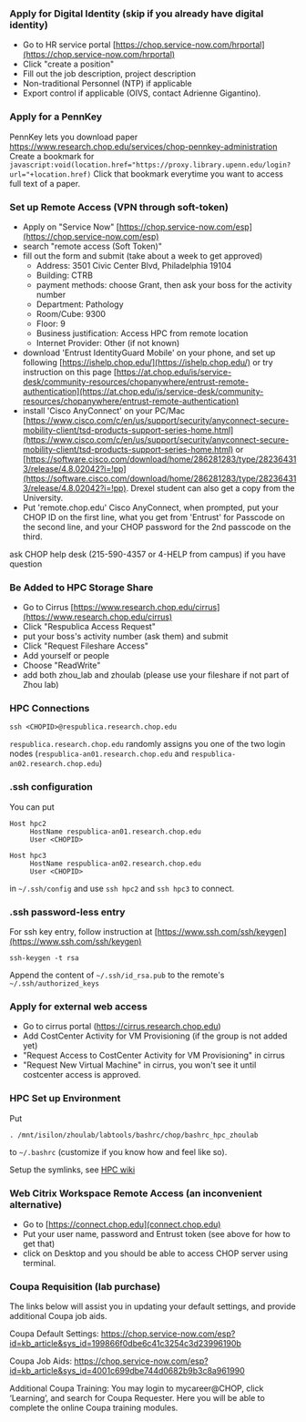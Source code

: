 ### Apply for Digital Identity (skip if you already have digital identity)

- Go to HR service portal [https://chop.service-now.com/hrportal](https://chop.service-now.com/hrportal)
- Click "create a position"
- Fill out the job description, project description
- Non-traditional Personnel (NTP) if applicable
- Export control if applicable (OIVS, contact Adrienne Gigantino).

### Apply for a PennKey

PennKey lets you download paper
https://www.research.chop.edu/services/chop-pennkey-administration
Create a bookmark for
```javascript:void(location.href="https://proxy.library.upenn.edu/login?url="+location.href)```
Click that bookmark everytime you want to access full text of a paper.

### Set up Remote Access (VPN through soft-token)

- Apply on "Service Now"
[https://chop.service-now.com/esp](https://chop.service-now.com/esp)
- search "remote access (Soft Token)"
- fill out the form and submit (take about a week to get approved)
     - Address: 3501 Civic Center Blvd, Philadelphia 19104
     - Building: CTRB
     - payment methods: choose Grant, then ask your boss for the activity number
     - Department: Pathology
     - Room/Cube: 9300
     - Floor: 9
     - Business justification: Access HPC from remote location
     - Internet Provider: Other (if not known)
- download 'Entrust IdentityGuard Mobile' on your phone, and set up following [https://ishelp.chop.edu/](https://ishelp.chop.edu/)
or try instruction on this page [https://at.chop.edu/is/service-desk/community-resources/chopanywhere/entrust-remote-authentication](https://at.chop.edu/is/service-desk/community-resources/chopanywhere/entrust-remote-authentication)
- install 'Cisco AnyConnect' on your PC/Mac [https://www.cisco.com/c/en/us/support/security/anyconnect-secure-mobility-client/tsd-products-support-series-home.html](https://www.cisco.com/c/en/us/support/security/anyconnect-secure-mobility-client/tsd-products-support-series-home.html) or [https://software.cisco.com/download/home/286281283/type/282364313/release/4.8.02042?i=!pp](https://software.cisco.com/download/home/286281283/type/282364313/release/4.8.02042?i=!pp). Drexel student can also get a copy from the University.
- Put 'remote.chop.edu' Cisco AnyConnect, when prompted, put your CHOP ID on the first line, what you get from 'Entrust' for Passcode on the second line, and your CHOP password for the 2nd passcode on the third.

ask CHOP help desk (215-590-4357 or 4-HELP from campus) if you have question

### Be Added to HPC Storage Share

- Go to 
Cirrus
[https://www.research.chop.edu/cirrus](https://www.research.chop.edu/cirrus)
- Click "Respublica Access Request"
- put your boss's activity number (ask them) and submit
- Click "Request Fileshare Access"
- Add yourself or people
- Choose "ReadWrite"
- add both zhou_lab and zhoulab (please use your fileshare if not part of Zhou lab)

### HPC Connections

```
ssh <CHOPID>@respublica.research.chop.edu
```


`respublica.research.chop.edu` randomly assigns you one of the two login nodes (`respublica-an01.research.chop.edu` and `respublica-an02.research.chop.edu`)


### .ssh configuration

You can put

```
Host hpc2
     HostName respublica-an01.research.chop.edu
     User <CHOPID>

Host hpc3
     HostName respublica-an02.research.chop.edu
     User <CHOPID>
```

in `~/.ssh/config` and use `ssh hpc2` and `ssh hpc3` to connect.

### .ssh password-less entry

For ssh key entry, follow instruction at [https://www.ssh.com/ssh/keygen](https://www.ssh.com/ssh/keygen)

```
ssh-keygen -t rsa
```

Append the content of `~/.ssh/id_rsa.pub` to the remote's `~/.ssh/authorized_keys`

### Apply for external web access

- Go to cirrus portal (https://cirrus.research.chop.edu)
- Add CostCenter Activity for VM Provisioning (if the group is not added yet)
- "Request Access to CostCenter Activity for VM Provisioning" in cirrus
- "Request New Virtual Machine" in cirrus, you won't see it until costcenter access is approved.

### HPC Set up Environment

Put
```
. /mnt/isilon/zhoulab/labtools/bashrc/chop/bashrc_hpc_zhoulab
```

to `~/.bashrc` (customize if you know how and feel like so).

Setup the symlinks, see [HPC wiki](https://github.com/zhou-lab/labwiki/blob/master/HPC.md)

### Web Citrix Workspace Remote Access (an inconvenient alternative)

- Go to [https://connect.chop.edu](connect.chop.edu)
- Put your user name, password and Entrust token (see above for how to get that)
- click on Desktop and you should be able to access CHOP server using terminal.

### Coupa Requisition (lab purchase)

The links below will assist you in updating your default settings, and provide additional Coupa job aids.

Coupa Default Settings: https://chop.service-now.com/esp?id=kb_article&sys_id=199866f0dbe6c41c3254c3d23996190b

Coupa Job Aids:  https://chop.service-now.com/esp?id=kb_article&sys_id=4001c699dbe744d0682b9b3c8a961990

Additional Coupa Training: You may login to mycareer@CHOP, click ‘Learning’, and search for Coupa Requester. Here you will be able to complete the online Coupa training modules.
